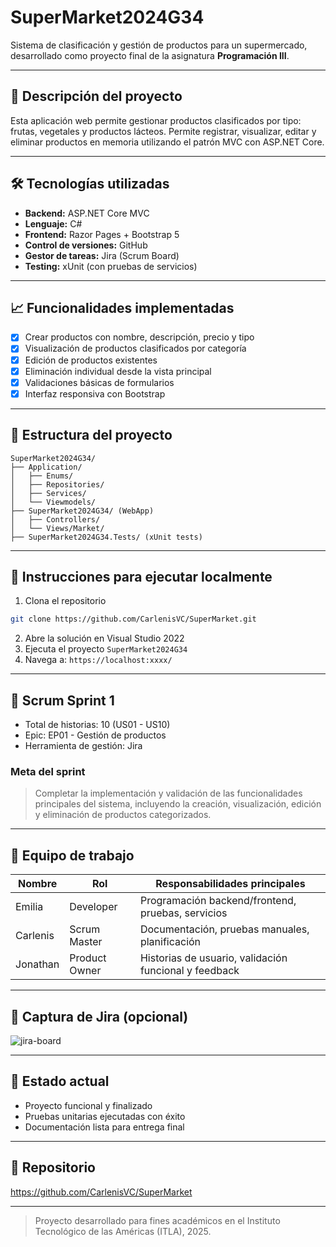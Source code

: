 # SuperMarket2024G34

Sistema de clasificación y gestión de productos para un supermercado, desarrollado como proyecto final de la asignatura **Programación III**.

---

## 📄 Descripción del proyecto
Esta aplicación web permite gestionar productos clasificados por tipo: frutas, vegetales y productos lácteos. 
Permite registrar, visualizar, editar y eliminar productos en memoria utilizando el patrón MVC con ASP.NET Core.

---

## 🛠️ Tecnologías utilizadas
- **Backend:** ASP.NET Core MVC
- **Lenguaje:** C#
- **Frontend:** Razor Pages + Bootstrap 5
- **Control de versiones:** GitHub
- **Gestor de tareas:** Jira (Scrum Board)
- **Testing:** xUnit (con pruebas de servicios)

---

## 📈 Funcionalidades implementadas
- [x] Crear productos con nombre, descripción, precio y tipo
- [x] Visualización de productos clasificados por categoría
- [x] Edición de productos existentes
- [x] Eliminación individual desde la vista principal
- [x] Validaciones básicas de formularios
- [x] Interfaz responsiva con Bootstrap

---

## 📁 Estructura del proyecto
```
SuperMarket2024G34/
├── Application/
│   ├── Enums/
│   ├── Repositories/
│   ├── Services/
│   └── Viewmodels/
├── SuperMarket2024G34/ (WebApp)
│   ├── Controllers/
│   └── Views/Market/
├── SuperMarket2024G34.Tests/ (xUnit tests)
```

---

## 📖 Instrucciones para ejecutar localmente
1. Clona el repositorio
```bash
git clone https://github.com/CarlenisVC/SuperMarket.git
```
2. Abre la solución en Visual Studio 2022
3. Ejecuta el proyecto `SuperMarket2024G34`
4. Navega a: `https://localhost:xxxx/`

---

## 📅 Scrum Sprint 1
- Total de historias: 10 (US01 - US10)
- Epic: EP01 - Gestión de productos
- Herramienta de gestión: Jira

### Meta del sprint
> Completar la implementación y validación de las funcionalidades principales del sistema, incluyendo la creación, visualización, edición y eliminación de productos categorizados.

---

## 👥 Equipo de trabajo
| Nombre     | Rol           | Responsabilidades principales                         |
|------------|----------------|-------------------------------------------------------|
| Emilia     | Developer      | Programación backend/frontend, pruebas, servicios     |
| Carlenis   | Scrum Master   | Documentación, pruebas manuales, planificación       |
| Jonathan   | Product Owner  | Historias de usuario, validación funcional y feedback |

---

## 📄 Captura de Jira (opcional)
![jira-board](docs/jira_board.png)

---

## 🌟 Estado actual
- Proyecto funcional y finalizado
- Pruebas unitarias ejecutadas con éxito
- Documentación lista para entrega final

---

## 🔗 Repositorio
https://github.com/CarlenisVC/SuperMarket

---

> Proyecto desarrollado para fines académicos en el Instituto Tecnológico de las Américas (ITLA), 2025.
